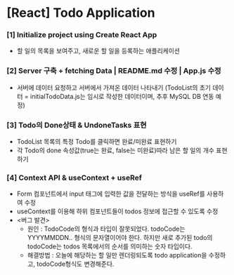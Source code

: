 # [React] Todo Application

### [1] Initialize project using Create React App
* 할 일의 목록을 보여주고, 새로운 할 일을 등록하는 애플리케이션

### [2] Server 구축 + fetching Data | README.md 수정 | App.js 수정
* 서버에 데이터 요청하고 서버에서 가져온 데이터 나타내기
(TodoList의 초기 데이터 = initialTodoData.js는 임시로 작성한 데이터이며, 추후 MySQL DB 연동 예정)

### [3] Todo의 Done상태 & UndoneTasks 표현
* TodoList 목록의 특정 Todo를 클릭하면 완료/미완료 표현하기
* 각 Todo의 done 속성값(true는 완료, false는 미완료)따라 남은 할 일의 개수 표현하기

### [4] Context API & useContext + useRef
* Form 컴포넌트에서 input 태그에 입력한 값을 전달하는 방식을 useRef를 사용하여 수정
* useContext를 이용해 하위 컴포넌트들이 todos 정보에 접근할 수 있도록 수정
* <버그 발견>
  * 원인 : TodoCode의 형식과 타입이 잘못되었다.
    todoCode는 YYYYMMDDN.. 형식의 문자열이어야 한다.
    하지만 새로 추가된 todo의 todoCode는 todos 목록에서의 순서를 의미하는 숫자 타입이다.
  * 해결방법 : 오늘에 해당하는 할 일만 렌더링되도록 todo application을 수정하고, todoCode형식도 변경해준다.